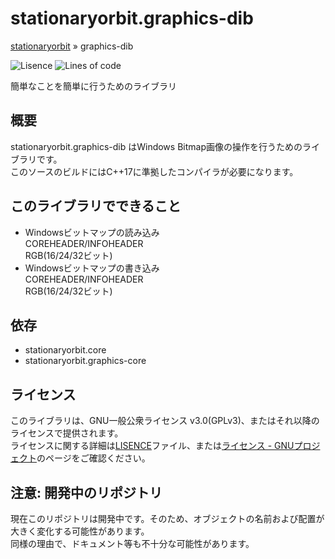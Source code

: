 # stationaryorbit.graphics-dib

[stationaryorbit](https://github.com/zawa-ch/stationaryorbit) » graphics-dib

![Lisence](https://img.shields.io/github/license/zawa-ch/stationaryorbit.graphics-dib)
![Lines of code](https://img.shields.io/tokei/lines/github/zawa-ch/stationaryorbit.graphics-dib)

簡単なことを簡単に行うためのライブラリ

## 概要

stationaryorbit.graphics-dib はWindows Bitmap画像の操作を行うためのライブラリです。  
このソースのビルドにはC++17に準拠したコンパイラが必要になります。  

## このライブラリでできること

- Windowsビットマップの読み込み  
  COREHEADER/INFOHEADER  
  RGB(16/24/32ビット)  
- Windowsビットマップの書き込み  
  COREHEADER/INFOHEADER  
  RGB(16/24/32ビット)  

## 依存

- stationaryorbit.core
- stationaryorbit.graphics-core

## ライセンス

このライブラリは、GNU一般公衆ライセンス v3.0(GPLv3)、またはそれ以降のライセンスで提供されます。  
ライセンスに関する詳細は[LISENCE](./LICENSE)ファイル、または[ライセンス - GNUプロジェクト](http://www.gnu.org/licenses/)のページをご確認ください。  

## 注意: 開発中のリポジトリ

現在このリポジトリは開発中です。そのため、オブジェクトの名前および配置が大きく変化する可能性があります。  
同様の理由で、ドキュメント等も不十分な可能性があります。  
